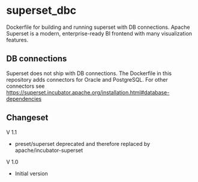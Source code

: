 # superset_dbc
Dockerfile for building and running superset with DB connections. Apache Superset is a modern, enterprise-ready BI frontend with many visualization features.

## DB connections
Superset does not ship with DB connections. The Dockerfile in this repository adds connectors for Oracle and PostgreSQL. For other connectors see
https://superset.incubator.apache.org/installation.html#database-dependencies

## Changeset
V 1.1
* preset/superset deprecated and therefore replaced by apache/incubator-superset

V 1.0
* Initial version
